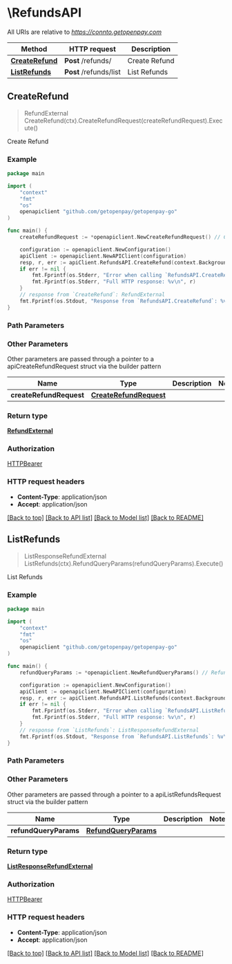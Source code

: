 # \RefundsAPI

All URIs are relative to *https://connto.getopenpay.com*

Method | HTTP request | Description
------------- | ------------- | -------------
[**CreateRefund**](RefundsAPI.md#CreateRefund) | **Post** /refunds/ | Create Refund
[**ListRefunds**](RefundsAPI.md#ListRefunds) | **Post** /refunds/list | List Refunds



## CreateRefund

> RefundExternal CreateRefund(ctx).CreateRefundRequest(createRefundRequest).Execute()

Create Refund

### Example

```go
package main

import (
	"context"
	"fmt"
	"os"
	openapiclient "github.com/getopenpay/getopenpay-go"
)

func main() {
	createRefundRequest := *openapiclient.NewCreateRefundRequest() // CreateRefundRequest | 

	configuration := openapiclient.NewConfiguration()
	apiClient := openapiclient.NewAPIClient(configuration)
	resp, r, err := apiClient.RefundsAPI.CreateRefund(context.Background()).CreateRefundRequest(createRefundRequest).Execute()
	if err != nil {
		fmt.Fprintf(os.Stderr, "Error when calling `RefundsAPI.CreateRefund``: %v\n", err)
		fmt.Fprintf(os.Stderr, "Full HTTP response: %v\n", r)
	}
	// response from `CreateRefund`: RefundExternal
	fmt.Fprintf(os.Stdout, "Response from `RefundsAPI.CreateRefund`: %v\n", resp)
}
```

### Path Parameters



### Other Parameters

Other parameters are passed through a pointer to a apiCreateRefundRequest struct via the builder pattern


Name | Type | Description  | Notes
------------- | ------------- | ------------- | -------------
 **createRefundRequest** | [**CreateRefundRequest**](CreateRefundRequest.md) |  | 

### Return type

[**RefundExternal**](RefundExternal.md)

### Authorization

[HTTPBearer](../README.md#HTTPBearer)

### HTTP request headers

- **Content-Type**: application/json
- **Accept**: application/json

[[Back to top]](#) [[Back to API list]](../README.md#documentation-for-api-endpoints)
[[Back to Model list]](../README.md#documentation-for-models)
[[Back to README]](../README.md)


## ListRefunds

> ListResponseRefundExternal ListRefunds(ctx).RefundQueryParams(refundQueryParams).Execute()

List Refunds

### Example

```go
package main

import (
	"context"
	"fmt"
	"os"
	openapiclient "github.com/getopenpay/getopenpay-go"
)

func main() {
	refundQueryParams := *openapiclient.NewRefundQueryParams() // RefundQueryParams | 

	configuration := openapiclient.NewConfiguration()
	apiClient := openapiclient.NewAPIClient(configuration)
	resp, r, err := apiClient.RefundsAPI.ListRefunds(context.Background()).RefundQueryParams(refundQueryParams).Execute()
	if err != nil {
		fmt.Fprintf(os.Stderr, "Error when calling `RefundsAPI.ListRefunds``: %v\n", err)
		fmt.Fprintf(os.Stderr, "Full HTTP response: %v\n", r)
	}
	// response from `ListRefunds`: ListResponseRefundExternal
	fmt.Fprintf(os.Stdout, "Response from `RefundsAPI.ListRefunds`: %v\n", resp)
}
```

### Path Parameters



### Other Parameters

Other parameters are passed through a pointer to a apiListRefundsRequest struct via the builder pattern


Name | Type | Description  | Notes
------------- | ------------- | ------------- | -------------
 **refundQueryParams** | [**RefundQueryParams**](RefundQueryParams.md) |  | 

### Return type

[**ListResponseRefundExternal**](ListResponseRefundExternal.md)

### Authorization

[HTTPBearer](../README.md#HTTPBearer)

### HTTP request headers

- **Content-Type**: application/json
- **Accept**: application/json

[[Back to top]](#) [[Back to API list]](../README.md#documentation-for-api-endpoints)
[[Back to Model list]](../README.md#documentation-for-models)
[[Back to README]](../README.md)


